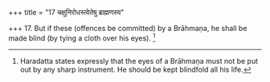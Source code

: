 +++
title = "17 चक्षुनिरोधस्त्वेतेषु ब्राह्मणस्य"

+++
17. But if these (offences be committed) by a Brāhmaṇa, he shall be made blind (by tying a cloth over his eyes). [^6] 


[^6]:  Haradatta states expressly that the eyes of a Brāhmaṇa must not be put out by any sharp instrument. He should be kept blindfold all his life.

